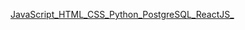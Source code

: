 [JavaScript_HTML_CSS_Python_PostgreSQL_ReactJS_](https://pimp-my-readme.webapp.io/pimp-my-readme/technology?technology=JavaScript_HTML_CSS_Python_PostgreSQL_ReactJS_)
